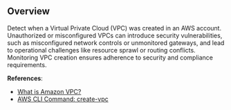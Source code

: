 ## Overview

Detect when a Virtual Private Cloud (VPC) was created in an AWS account. Unauthorized or misconfigured VPCs can introduce security vulnerabilities, such as misconfigured network controls or unmonitored gateways, and lead to operational challenges like resource sprawl or routing conflicts. Monitoring VPC creation ensures adherence to security and compliance requirements.

**References**:
- [What is Amazon VPC?](https://docs.aws.amazon.com/vpc/latest/userguide/what-is-amazon-vpc.html)
- [AWS CLI Command: create-vpc](https://docs.aws.amazon.com/cli/latest/reference/ec2/create-vpc.html)
